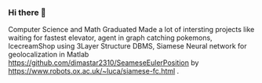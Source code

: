 ### Hi there 👋

Computer Science and Math Graduated
Made a lot of intersting projects 
like waiting for fastest elevator,
agent in graph catching pokemons,
IcecreamShop using 3Layer Structure DBMS,
Siamese Neural network for geolocalization in Matlab
https://github.com/dimastar2310/SeameseEulerPosition
by https://www.robots.ox.ac.uk/~luca/siamese-fc.html .
